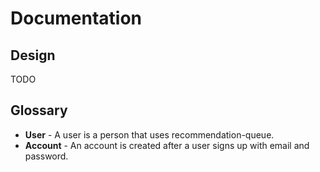 # Documentation

## Design

TODO

## Glossary

* **User** - A user is a person that uses recommendation-queue.
* **Account** - An account is created after a user signs up with email and password.
